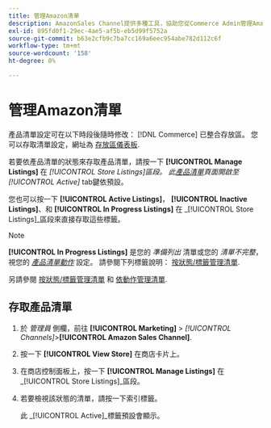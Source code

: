 ```yaml
---
title: 管理Amazon清單
description: AmazonSales Channel提供多種工具，協助您從Commerce Admin管理Amazon清單。
exl-id: 895fd0f1-29ec-4ae5-af5b-eb5d99f5752a
source-git-commit: b63e2cfb9c7ba7cc169a6eec954abe782d112c6f
workflow-type: tm+mt
source-wordcount: '158'
ht-degree: 0%

---
```


# 管理Amazon清單

產品清單設定可在以下時段後隨時修改： [!DNL Commerce] 已整合存放區。 您可以存取清單設定，網址為 [存放區儀表板](./amazon-store-dashboard.md).

若要依產品清單的狀態來存取產品清單，請按一下 **[!UICONTROL Manage Listings]** 在 _[!UICONTROL Store Listings]_區段。 此[_&#x200B;產品清單&#x200B;_](./managing-listings-by-tab.md)頁面開啟至_[!UICONTROL Active]_ tab鍵依預設。

您也可以按一下 **[!UICONTROL Active Listings]**， **[!UICONTROL Inactive Listings]**、和 **[!UICONTROL In Progress Listings]** 在 _[!UICONTROL Store Listings]_區段來直接存取這些標籤。

>[!NOTE]
>
>**[!UICONTROL In Progress Listings]** 是您的 _準備列出_ 清單或您的 _清單不完整_，視您的 [_產品清單動作_](./product-listing-actions.md) 設定。 請參閱下列標籤說明： [按狀態/標籤管理清單](./managing-listings-by-tab.md).

另請參閱 [按狀態/標籤管理清單](./managing-listings-by-tab.md) 和 [依動作管理清單](./managing-listings-by-action.md).

## 存取產品清單

1. 於 _管理員_ 側欄，前往 **[!UICONTROL Marketing]** > _[!UICONTROL Channels]_>**[!UICONTROL Amazon Sales Channel]**.

1. 按一下 **[!UICONTROL View Store]** 在商店卡片上。

1. 在商店控制面板上，按一下 **[!UICONTROL Manage Listings]** 在 _[!UICONTROL Store Listings]_區段。

1. 若要檢視該狀態的清單，請按一下索引標籤。

   此 _[!UICONTROL Active]_標籤預設會顯示。

